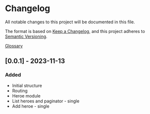 # Changelog

All notable changes to this project will be documented in this file.

The format is based on [Keep a Changelog](https://keepachangelog.com/en/1.0.0/),
and this project adheres to [Semantic Versioning](https://semver.org/spec/v2.0.0.html).

[Glossary](#glossary)

## [0.0.1] - 2023-11-13

### Added

- Initial structure
- Routing
- Heroe module
- List heroes and paginator - single
- Add heroe - single
